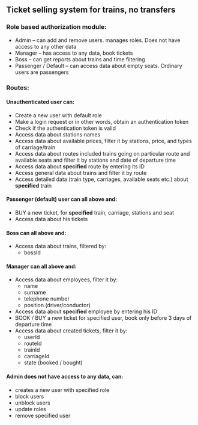 ## **Ticket selling system for trains, no transfers**

### **Role based authorization module:**

- Admin – can add and remove users. manages roles. Does not have
  access to any other data
- Manager – has access to any data, book tickets
- Boss – can get reports about trains and time filtering
- Passenger / Default – can access data about empty seats. Ordinary users are
  passengers

### **Routes:**

#### **Unauthenticated user** can:

- Create a new user with default role
- Make a login request or in other words, obtain an authentication token
- Check if the authentication token is valid
- Access data about stations names
- Access data about available prices, filter it by stations, price, and types of carriage/train
- Access data about routes included trains going on particular route and available seats and filter it by stations and date of departure time
- Access data about **specified** route by entering its ID
- Access general data about trains and filter it by route
- Access detailed data (train type, carriages, available seats etc.) about **specified** train

#### **Passenger (default) user** can all above and:

- BUY a new ticket, for **specified** train, carriage, stations and seat
- Access data about his tickets

#### **Boss** can all above and:

- Access data about trains, filtered by:
  - bossId

#### **Manager** can all above and:

- Access data about employees, filter it by:
  - name
  - surname
  - telephone number
  - position (driver/conductor)
- Access data about **specified** employee by entering his ID
- BOOK / BUY a new ticket for specified user, book only before 3 days of departure time
- Access data about created tickets, filter it by:
  - userId
  - routeId
  - trainId
  - carriageId
  - state (booked / bought)

#### **Admin** does not have access to any data, can:

- creates a new user with specified role
- block users
- unblock users
- update roles
- remove specified user
